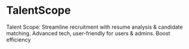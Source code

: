 # TalentScope
Talent Scope: Streamline recruitment with resume analysis &amp; candidate matching. Advanced tech, user-friendly for users &amp; admins. Boost efficiency
